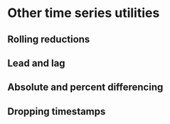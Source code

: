 # Other time series utilities

## Rolling reductions

## Lead and lag

## Absolute and percent differencing

## Dropping timestamps
